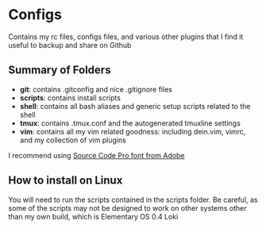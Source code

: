 # Configs

Contains my rc files, configs files, and various other plugins that I find it useful to backup and share on Github

## Summary of Folders

* **git**: contains .gitconfig and nice .gitignore files
* **scripts**: contains install scripts
* **shell**: contains all bash aliases and generic setup scripts related to the shell
* **tmux**: contains .tmux.conf and the autogenerated tmuxline settings
* **vim**: contains all my vim related goodness: including dein.vim, vimrc, and my collection of vim plugins

I recommend using [Source Code Pro font from Adobe](http://store1.adobe.com/cfusion/store/html/index.cfm?event=displayFontPackage&code=1960) 

## How to install on Linux

You will need to run the scripts contained in the scripts folder. Be careful, as some of the scripts may not be designed to work on other systems other than my own build, 
which is Elementary OS 0.4 Loki

